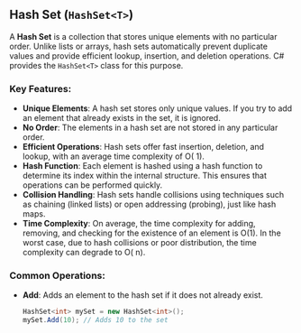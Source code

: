 ## Hash Set (`HashSet<T>`)

A **Hash Set** is a collection that stores unique elements with no particular order. Unlike lists or arrays, hash sets
automatically prevent duplicate values and provide efficient lookup, insertion, and deletion operations. C# provides the
`HashSet<T>` class for this purpose.

### Key Features:

- **Unique Elements**: A hash set stores only unique values. If you try to add an element that already exists in the
  set, it is ignored.
- **No Order**: The elements in a hash set are not stored in any particular order.
- **Efficient Operations**: Hash sets offer fast insertion, deletion, and lookup, with an average time complexity of O(
  1).
- **Hash Function**: Each element is hashed using a hash function to determine its index within the internal structure.
  This ensures that operations can be performed quickly.
- **Collision Handling**: Hash sets handle collisions using techniques such as chaining (linked lists) or open
  addressing (probing), just like hash maps.
- **Time Complexity**: On average, the time complexity for adding, removing, and checking for the existence of an
  element is O(1). In the worst case, due to hash collisions or poor distribution, the time complexity can degrade to O(
  n).

### Common Operations:

- **Add**: Adds an element to the hash set if it does not already exist.
  ```csharp
  HashSet<int> mySet = new HashSet<int>();
  mySet.Add(10); // Adds 10 to the set

